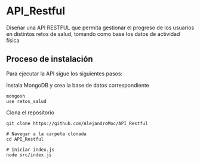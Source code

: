 # API_Restful
Diseñar una API RESTFUL que permita gestionar el progreso de los usuarios en distintos retos de salud, tomando como base los datos de actividad física

## Proceso de instalación

<!--
npm init -y
npm install express
 -->

Para ejecutar la API sigue los siguientes pasos:

Instala MongoDB y crea la base de datos correspondiente

```
mongosh
use retos_salud
```

Clona el repositorio

```
git clone https://github.com/AlejandroMoc/API_Restful
```

```
# Navegar a la carpeta clonada
cd API_Restful

# Iniciar index.js
node src/index.js
```